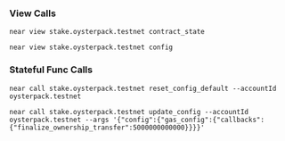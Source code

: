 ### View Calls
```shell
near view stake.oysterpack.testnet contract_state

near view stake.oysterpack.testnet config
```

### Stateful Func Calls
```shell
near call stake.oysterpack.testnet reset_config_default --accountId oysterpack.testnet

near call stake.oysterpack.testnet update_config --accountId oysterpack.testnet --args '{"config":{"gas_config":{"callbacks":{"finalize_ownership_transfer":5000000000000}}}}'
```